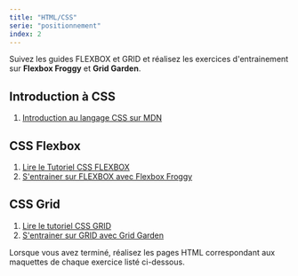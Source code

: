 ```yaml
---
title: "HTML/CSS"
serie: "positionnement"
index: 2
---
```


Suivez les guides FLEXBOX et GRID et réalisez les exercices d'entrainement sur **Flexbox Froggy** et **Grid Garden**.

## Introduction à CSS
1. [Introduction au langage CSS sur MDN](https://developer.mozilla.org/fr/docs/Learn/CSS/First_steps)

## CSS Flexbox
1. [Lire le Tutoriel CSS FLEXBOX](https://www.gekkode.com/developpement/tutoriel-css-flexbox-le-guide-complet/)
2. [S'entrainer sur FLEXBOX avec Flexbox Froggy](https://flexboxfroggy.com/#fr)

## CSS Grid
1. [Lire le tutoriel CSS GRID](https://la-cascade.io/articles/css-grid-layout-guide-complet)
2. [S'entrainer sur GRID avec Grid Garden](https://cssgridgarden.com/#fr)

Lorsque vous avez terminé, réalisez les pages HTML correspondant aux maquettes de chaque exercice listé ci-dessous.


